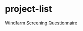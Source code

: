 # project-list

<a href=https://github.com/woolcock-imr/windfarm-screening-questionnaire>Windfarm Screening Questionnaire</a>
